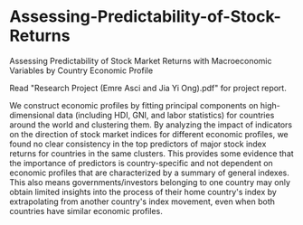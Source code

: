 # Assessing-Predictability-of-Stock-Returns
Assessing Predictability of Stock Market Returns with Macroeconomic Variables by Country Economic Profile

Read "Research Project (Emre Asci and Jia Yi Ong).pdf" for project report.

We construct economic profiles by fitting principal components on high-dimensional data (including HDI, GNI, and labor statistics) for countries around the world and clustering them. By analyzing the impact of indicators on the direction of stock market indices for different economic profiles, we found no clear consistency in the top predictors of major stock index returns for countries in the same clusters. This provides some evidence that the importance of predictors is country-specific and not dependent on economic profiles that are characterized by a summary of general indexes. This also means governments/investors belonging to one country may only obtain limited insights into the process of their home country's index by extrapolating from another country's index movement, even when both countries have similar economic profiles.
